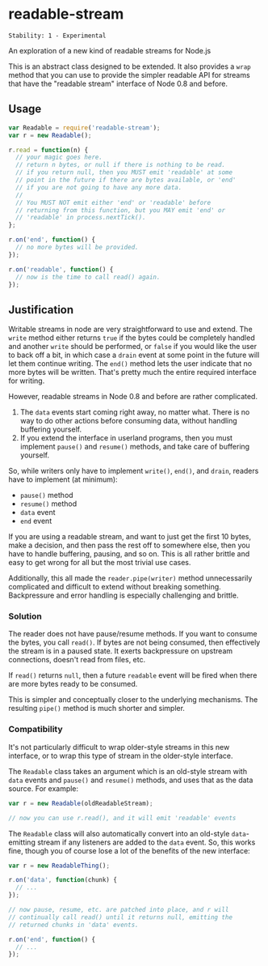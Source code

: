 # readable-stream

    Stability: 1 - Experimental

An exploration of a new kind of readable streams for Node.js

This is an abstract class designed to be extended.  It also provides a
`wrap` method that you can use to provide the simpler readable API for
streams that have the "readable stream" interface of Node 0.8 and
before.

## Usage

```javascript
var Readable = require('readable-stream');
var r = new Readable();

r.read = function(n) {
  // your magic goes here.
  // return n bytes, or null if there is nothing to be read.
  // if you return null, then you MUST emit 'readable' at some
  // point in the future if there are bytes available, or 'end'
  // if you are not going to have any more data.
  //
  // You MUST NOT emit either 'end' or 'readable' before
  // returning from this function, but you MAY emit 'end' or
  // 'readable' in process.nextTick().
};

r.on('end', function() {
  // no more bytes will be provided.
});

r.on('readable', function() {
  // now is the time to call read() again.
});
```

## Justification

Writable streams in node are very straightforward to use and extend.
The `write` method either returns `true` if the bytes could be
completely handled and another `write` should be performed, or `false`
if you would like the user to back off a bit, in which case a `drain`
event at some point in the future will let them continue writing.  The
`end()` method lets the user indicate that no more bytes will be
written.  That's pretty much the entire required interface for
writing.

However, readable streams in Node 0.8 and before are rather
complicated.

1. The `data` events start coming right away, no matter what.  There
   is no way to do other actions before consuming data, without
   handling buffering yourself.
2. If you extend the interface in userland programs, then you must
   implement `pause()` and `resume()` methods, and take care of
   buffering yourself.

So, while writers only have to implement `write()`, `end()`, and
`drain`, readers have to implement (at minimum):

* `pause()` method
* `resume()` method
* `data` event
* `end` event

If you are using a readable stream, and want to just get the first 10
bytes, make a decision, and then pass the rest off to somewhere else,
then you have to handle buffering, pausing, and so on.  This is all
rather brittle and easy to get wrong for all but the most trivial use
cases.

Additionally, this all made the `reader.pipe(writer)` method
unnecessarily complicated and difficult to extend without breaking
something.  Backpressure and error handling is especially challenging
and brittle.

### Solution

The reader does not have pause/resume methods.  If you want to consume
the bytes, you call `read()`.  If bytes are not being consumed, then
effectively the stream is in a paused state.  It exerts backpressure
on upstream connections, doesn't read from files, etc.

If `read()` returns `null`, then a future `readable` event will be
fired when there are more bytes ready to be consumed.

This is simpler and conceptually closer to the underlying mechanisms.
The resulting `pipe()` method is much shorter and simpler.

### Compatibility

It's not particularly difficult to wrap older-style streams in this
new interface, or to wrap this type of stream in the older-style
interface.

The `Readable` class takes an argument which is an old-style stream
with `data` events and `pause()` and `resume()` methods, and uses that
as the data source.  For example:

```javascript
var r = new Readable(oldReadableStream);

// now you can use r.read(), and it will emit 'readable' events
```

The `Readable` class will also automatically convert into an old-style
`data`-emitting stream if any listeners are added to the `data` event.
So, this works fine, though you of course lose a lot of the benefits of
the new interface:

```javascript
var r = new ReadableThing();

r.on('data', function(chunk) {
  // ...
});

// now pause, resume, etc. are patched into place, and r will
// continually call read() until it returns null, emitting the
// returned chunks in 'data' events.

r.on('end', function() {
  // ...
});
```
